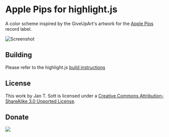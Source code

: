 # Apple Pips for highlight.js

A color scheme inspired by the GiveUpArt's artwork for the [Apple Pips][1] record label.

![Screenshot][2]

## Building

Please refer to the highlight.js [build instructions][3]

## License

This work by Jan T. Sott is licensed under a [Creative Commons Attribution-ShareAlike 3.0 Unported License][4].

## Donate

[<img src="https://raw.github.com/balupton/flattr-buttons/master/badge-89x18.gif" />][5]

[1]: http://www.discogs.com/label/Apple+Pips
[2]: https://raw.github.com/idleberg/ApplePips-highlight.js/master/images/screenshot.png
[3]: https://github.com/isagalaev/highlight.js/blob/master/README.md
[4]: http://creativecommons.org/licenses/by-sa/3.0/deed.en_US
[5]: https://flattr.com/submit/auto?user_id=idleberg&url=https://github.com/idleberg/ApplePips-highlight.js//&title=Apple&20Pips&20Color%20Scheme&category=software